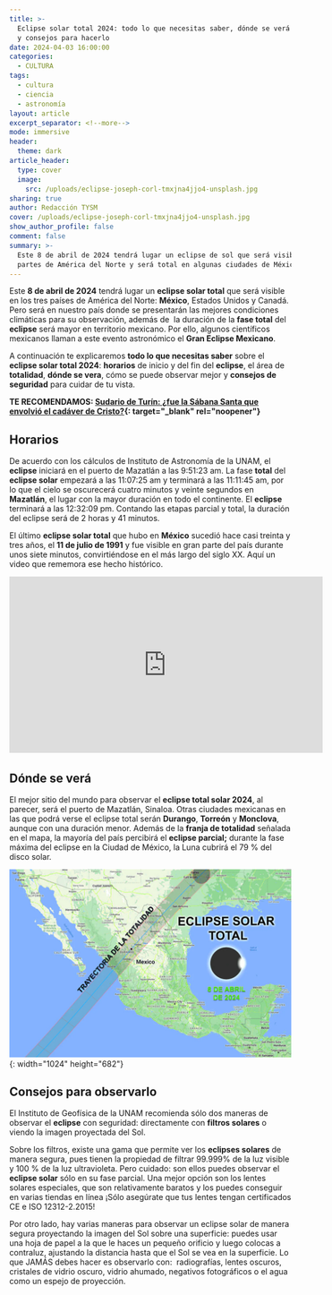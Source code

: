 ```yaml
---
title: >-
  Eclipse solar total 2024: todo lo que necesitas saber, dónde se verá en México
  y consejos para hacerlo
date: 2024-04-03 16:00:00
categories:
  - CULTURA
tags:
  - cultura
  - ciencia
  - astronomía
layout: article
excerpt_separator: <!--more-->
mode: immersive
header:
  theme: dark
article_header:
  type: cover
  image:
    src: /uploads/eclipse-joseph-corl-tmxjna4jjo4-unsplash.jpg
sharing: true
author: Redacción TYSM
cover: /uploads/eclipse-joseph-corl-tmxjna4jjo4-unsplash.jpg
show_author_profile: false
comment: false
summary: >-
  Este 8 de abril de 2024 tendrá lugar un eclipse de sol que será visible en
  partes de América del Norte y será total en algunas ciudades de México.
---
```

Este **8 de abril de 2024** tendrá lugar un **eclipse solar total** que será visible en los tres países de América del Norte: **México**, Estados Unidos y Canadá. Pero será en nuestro país donde se presentarán las mejores condiciones climáticas para su observación, además de&nbsp; la duración de la **fase total** del **eclipse** será mayor en territorio mexicano. Por ello, algunos científicos mexicanos llaman a este evento astronómico el **Gran Eclipse Mexicano**.

A continuación te explicaremos **todo lo que necesitas saber** sobre el **eclipse solar total 2024**: **horarios** de inicio y del fin del **eclipse**, el área de **totalidad**, **dónde se vera**, cómo se puede observar mejor y **consejos de seguridad** para cuidar de tu vista.

**TE RECOMENDAMOS:&nbsp;[Sudario de Turín: ¿fue la Sábana Santa que envolvió el cadáver de Cristo?](https://blog.tonoysumariachi.com/mundo/2024/04/01/sudario-de-tur%C3%ADn-fue-la-s%C3%A1bana-santa-que-envolvi%C3%B3-el-cad%C3%A1ver-de-cristo.html){: target="_blank" rel="noopener"}**&nbsp;

## Horarios

De acuerdo con los cálculos de Instituto de Astronomía de la UNAM, el **eclipse** iniciará en el puerto de Mazatlán a las 9:51:23 am. La fase **total** del **eclipse solar** empezará a las 11:07:25 am y terminará a las 11:11:45 am, por lo que el cielo se oscurecerá cuatro minutos y veinte segundos en **Mazatlán**, el lugar con la mayor duración en todo el continente. El **eclipse** terminará a las 12:32:09 pm. Contando las etapas parcial y total, la duración del eclipse será de 2 horas y 41 minutos.

El último **eclipse solar total** que hubo en **México** sucedió hace casi treinta y tres años, el **11 de julio de 1991** y fue visible en gran parte del país durante unos siete minutos, convirtiéndose en el más largo del siglo XX. Aquí un video que rememora ese hecho histórico.

<iframe width="560" height="315" src="https://www.youtube.com/embed/wXMGll5M7vw?si=o7Tt6Hx8b7t2VBE8" title="YouTube video player" frameborder="0" allow="accelerometer; autoplay; clipboard-write; encrypted-media; gyroscope; picture-in-picture; web-share" referrerpolicy="strict-origin-when-cross-origin" allowfullscreen=""></iframe>

## Dónde se verá

El mejor sitio del mundo para observar el **eclipse total solar 2024**, al parecer, será el puerto de Mazatlán, Sinaloa. Otras ciudades mexicanas en las que podrá verse el eclipse total serán **Durango**, **Torreón** y **Monclova**, aunque con una duración menor. Además de la **franja de totalidad** señalada en el mapa, la mayoría del país percibirá el **eclipse parcial;**&nbsp;durante la fase máxima del eclipse en la Ciudad de México, la Luna cubrirá el 79 % del disco solar.

![](/uploads/eclipsesolar1.jpg){: width="1024" height="682"}

## Consejos para observarlo

El Instituto de Geofísica de la UNAM recomienda sólo dos maneras de observar el **eclipse** con seguridad: directamente con **filtros solares** o viendo la imagen proyectada del Sol.

Sobre los filtros, existe una gama que permite ver los **eclipses solares** de manera segura, pues tienen la propiedad de filtrar 99.999% de la luz visible y 100 % de la luz ultravioleta. Pero cuidado: son ellos puedes observar el **eclipse solar** sólo en su fase parcial. Una mejor opción son los lentes solares especiales, que son relativamente baratos y los puedes conseguir en varias tiendas en línea ¡Sólo asegúrate que tus lentes tengan certificados CE e ISO 12312-2.2015!

Por otro lado, hay varias maneras para observar un eclipse solar de manera segura proyectando la imagen del Sol sobre una superficie: puedes usar una hoja de papel a la que le haces un pequeño orificio y luego colocas a contraluz, ajustando la distancia hasta que el Sol se vea en la superficie. Lo que JAMÁS debes hacer es observarlo con:&nbsp; radiografías, lentes oscuros, cristales de vidrio oscuro, vidrio ahumado, negativos fotográficos o el agua como un espejo de proyección.

&nbsp;